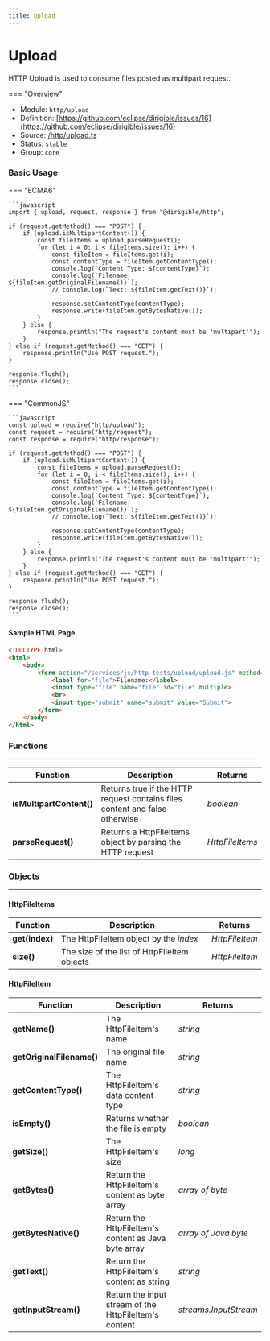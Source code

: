 ```yaml
---
title: Upload
---
```


Upload
===

HTTP Upload is used to consume files posted as multipart request.

=== "Overview"
- Module: `http/upload`
- Definition: [https://github.com/eclipse/dirigible/issues/16](https://github.com/eclipse/dirigible/issues/16)
- Source: [/http/upload.ts](https://github.com/eclipse/dirigible/blob/master/components/api-modules-javascript/src/main/resources/META-INF/dirigible/modules/src/http/upload.ts)
- Status: `stable`
- Group: `core`



### Basic Usage

=== "ECMA6"

	```javascript
	import { upload, request, response } from "@dirigible/http";

	if (request.getMethod() === "POST") {
		if (upload.isMultipartContent()) {
			const fileItems = upload.parseRequest();
			for (let i = 0; i < fileItems.size(); i++) {
				const fileItem = fileItems.get(i);
				const contentType = fileItem.getContentType();
				console.log(`Content Type: ${contentType}`);
				console.log(`Filename: ${fileItem.getOriginalFilename()}`);
				// console.log(`Text: ${fileItem.getText()}`);

				response.setContentType(contentType);
				response.write(fileItem.getBytesNative());
			}
		} else {
			response.println("The request's content must be 'multipart'");
		}
	} else if (request.getMethod() === "GET") {
		response.println("Use POST request.");
	}

	response.flush();
	response.close();
	```

=== "CommonJS"

	```javascript
	const upload = require("http/upload");
	const request = require("http/request");
	const response = require("http/response");

	if (request.getMethod() === "POST") {
		if (upload.isMultipartContent()) {
			const fileItems = upload.parseRequest();
			for (let i = 0; i < fileItems.size(); i++) {
				const fileItem = fileItems.get(i);
				const contentType = fileItem.getContentType();
				console.log(`Content Type: ${contentType}`);
				console.log(`Filename: ${fileItem.getOriginalFilename()}`);
				// console.log(`Text: ${fileItem.getText()}`);

				response.setContentType(contentType);
				response.write(fileItem.getBytesNative());
			}
		} else {
			response.println("The request's content must be 'multipart'");
		}
	} else if (request.getMethod() === "GET") {
		response.println("Use POST request.");
	}

	response.flush();
	response.close();
	```

#### Sample HTML Page

```html
<!DOCTYPE html>
<html>
	<body>
		<form action="/services/js/http-tests/upload/upload.js" method="post" enctype="multipart/form-data">
			<label for="file">Filename:</label>
			<input type="file" name="file" id="file" multiple>
			<br>
			<input type="submit" name="submit" value="Submit">
		</form>
	</body>
</html>
```


### Functions

---

Function     | Description | Returns
------------ | ----------- | --------
**isMultipartContent()**   | Returns true if the HTTP request contains files content and false otherwise | *boolean*
**parseRequest()**   | Returns a HttpFileItems object by parsing the HTTP request | *HttpFileItems*




### Objects

---

#### HttpFileItems


Function     | Description | Returns
------------ | ----------- | --------
**get(index)**   | The HttpFileItem object by the *index* | *HttpFileItem*
**size()**   | The size of the list of HttpFileItem objects | *HttpFileItem*


#### HttpFileItem


Function     | Description | Returns
------------ | ----------- | --------
**getName()**   | The HttpFileItem's name | *string*
**getOriginalFilename()**   | The original file name | *string*
**getContentType()**   | The HttpFileItem's data content type | *string*
**isEmpty()**   | Returns whether the file is empty | *boolean*
**getSize()**   | The HttpFileItem's size | *long*
**getBytes()**   | Return the HttpFileItem's content as byte array | *array of byte*
**getBytesNative()**   | Return the HttpFileItem's content as Java byte array | *array of Java byte*
**getText()**   | Return the HttpFileItem's content as string | *string*
**getInputStream()**   | Return the input stream of the HttpFileItem's content | *streams.InputStream*
